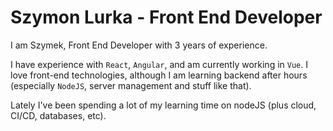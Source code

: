 # Szymon Lurka - Front End Developer

 I am Szymek, Front End Developer with 3 years of experience. 
 
 I have experience with `React`, `Angular`, and am currently working in `Vue`. I love front-end technologies, although I am learning backend after hours (especially `NodeJS`, server management and stuff like that).

 Lately I've been spending a lot of my learning time on nodeJS (plus cloud, CI/CD, databases, etc).
